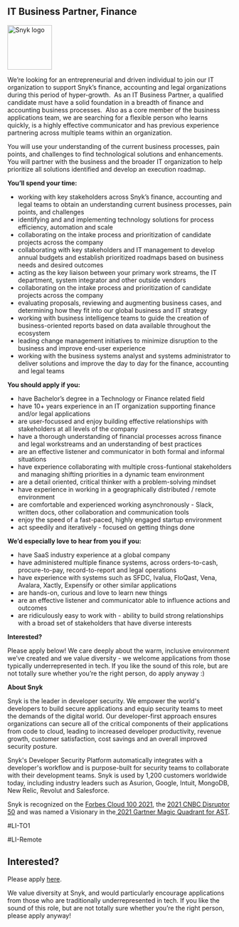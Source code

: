 IT Business Partner, Finance
---

<img src="https://res.cloudinary.com/snyk/image/upload/v1537345894/press-kit/brand/logo-black.png" width="100" alt="Snyk logo" />

<p><span style="font-weight: 400;">We’re looking for an entrepreneurial and driven individual to join our IT organization to support Snyk’s finance, accounting and legal organizations during this period of hyper-growth.&nbsp; As an IT Business Partner, a qualified candidate must have a solid foundation in a breadth of finance and accounting business processes.&nbsp; Also as a core member of the business applications team, we are searching for a flexible person who learns quickly, is a highly effective communicator and has previous experience partnering across multiple teams within an organization.</span></p>
<p><span style="font-weight: 400;">You will use your understanding of the current business processes, pain points, and challenges to find technological solutions and enhancements.&nbsp; You will partner with the business and the broader IT organization to help prioritize all solutions identified and develop an execution roadmap.</span></p>
<p><strong>You’ll spend your time:</strong></p>
<ul>
<li style="font-weight: 400;"><span style="font-weight: 400;">working with key stakeholders across Snyk’s finance, accounting and legal teams to obtain an understanding current business processes, pain points, and challenges&nbsp;</span></li>
<li style="font-weight: 400;"><span style="font-weight: 400;">identifying and and implementing technology solutions for process efficiency, automation and scale</span></li>
<li style="font-weight: 400;"><span style="font-weight: 400;">collaborating on the intake process and prioritization of candidate projects across the company</span></li>
<li style="font-weight: 400;"><span style="font-weight: 400;">collaborating with key stakeholders and IT management to develop annual budgets and establish prioritized roadmaps based on business needs and desired outcomes</span></li>
<li style="font-weight: 400;"><span style="font-weight: 400;">acting as the key liaison between your primary work streams, the IT department, system integrator and other outside vendors</span></li>
<li style="font-weight: 400;"><span style="font-weight: 400;">collaborating on the intake process and prioritization of candidate projects across the company</span></li>
<li style="font-weight: 400;"><span style="font-weight: 400;">evaluating proposals, reviewing and augmenting business cases, and determining how they fit into our global business and IT strategy</span></li>
<li style="font-weight: 400;"><span style="font-weight: 400;">working with business intelligence teams to guide the creation of business-oriented reports based on data available throughout the ecosystem</span></li>
<li style="font-weight: 400;"><span style="font-weight: 400;">leading change management initiatives to minimize disruption to the business and improve end-user experience</span></li>
<li style="font-weight: 400;"><span style="font-weight: 400;">working with the business systems analyst and systems administrator to deliver solutions and improve the day to day for the finance, accounting and legal teams</span></li>
</ul>
<p><strong>You should apply if you:</strong></p>
<ul>
<li>have Bachelor’s degree in a Technology or Finance related field</li>
<li>have 10+ years experience in an IT organization supporting finance and/or legal applications</li>
<li>are user-focussed and enjoy building effective relationships with stakeholders at all levels of the company</li>
<li>have a thorough understanding of financial processes across finance and legal workstreams and an understanding of best practices</li>
<li>are an effective listener and communicator in both formal and informal situations</li>
<li>have experience collaborating with multiple cross-funtional stakeholders and managing shifting priorities in a dynamic team environment</li>
<li>are a detail oriented, critical thinker with a problem-solving mindset&nbsp;&nbsp;&nbsp;</li>
<li>have experience in working in a geographically distributed / remote environment</li>
<li>are comfortable and experienced working asynchronously - Slack, written docs, other collaboration and communication tools</li>
<li>enjoy the speed of a fast-paced, highly engaged startup environment</li>
<li>act speedily and iteratively - focused on getting things done</li>
</ul>
<p><strong>We’d especially love to hear from you if you:</strong></p>
<ul>
<li style="font-weight: 400;"><span style="font-weight: 400;">have SaaS industry experience at a global company</span></li>
<li style="font-weight: 400;"><span style="font-weight: 400;">have administered multiple finance systems, across orders-to-cash, procure-to-pay, record-to-report and legal operations</span></li>
<li style="font-weight: 400;"><span style="font-weight: 400;">have experience with systems such as SFDC, Ivalua, FloQast, Vena, Avalara, Xactly, Expensify or other similar applications</span></li>
<li style="font-weight: 400;"><span style="font-weight: 400;">are hands-on, curious and love to learn new things</span></li>
<li style="font-weight: 400;"><span style="font-weight: 400;">are an effective listener and communicator able to influence actions and outcomes</span></li>
<li style="font-weight: 400;"><span style="font-weight: 400;">are ridiculously easy to work with - ability to build strong relationships with a broad set of stakeholders that have diverse interests</span></li>
</ul>
<p><strong>Interested?</strong></p>
<p><span style="font-weight: 400;">Please apply below! We care deeply about the warm, inclusive environment we’ve created and we value diversity - we welcome applications from those typically underrepresented in tech. If you like the sound of this role, but are not totally sure whether you’re the right person, do apply anyway :)</span></p>
<p class="p1"><span class="s1"><strong>About Snyk</strong></span></p>
<p>Snyk is the leader in developer security. We empower the world's developers to build secure applications and equip security teams to meet the demands of the digital world. Our developer-first approach ensures organizations can secure all of the critical components of their applications from code to cloud, leading to increased developer productivity, revenue growth, customer satisfaction, cost savings and an overall improved security posture.&nbsp;</p>
<p>Snyk's Developer Security Platform automatically integrates with a developer's workflow and is purpose-built for security teams to collaborate with their development teams. Snyk is used by 1,200 customers worldwide today, including industry leaders such as Asurion, Google, Intuit, MongoDB, New Relic, Revolut and Salesforce.</p>
<p>Snyk is recognized on the&nbsp;<a href="https://www.forbes.com/cloud100/#6f24b5ba5f94">Forbes Cloud 100 2021</a>, the&nbsp;<a href="https://www.cnbc.com/2021/05/25/these-are-the-2021-cnbc-disruptor-50-companies.html">2021 CNBC Disruptor 50</a>&nbsp;and was named a Visionary in the<a href="https://snyk.io/blog/snyk-visionary-2021-gartner-magic-quadrant-for-ast/">&nbsp;2021 Gartner Magic Quadrant for AST</a>.</p>
<p><span style="font-weight: 400;">#LI-TO1</span></p>
<p><span style="font-weight: 400;">#LI-Remote</span></p>

Interested?
---

Please apply [here](https://boards.greenhouse.io/snyk/jobs/5598148002#app).

We value diversity at Snyk, and would particularly encourage applications from those who are traditionally underrepresented in tech.
If you like the sound of this role, but are not totally sure whether you’re the right person, please apply anyway!
